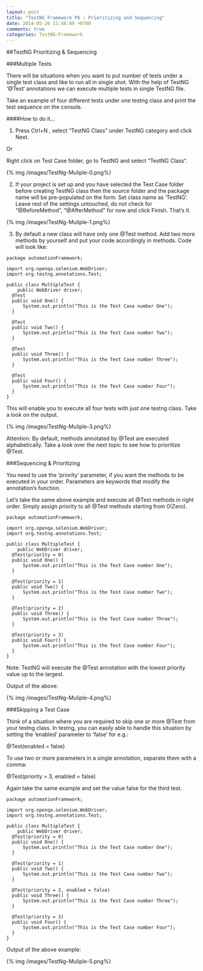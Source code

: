 ```yaml
---
layout: post
title: "TestNG Framework P6 : Prioritizing and Sequencing"
date: 2014-05-26 11:48:09 +0700
comments: true
categories: TestNG-Framework
---
```


##TestNG Prioritizing & Sequencing

###Multiple Tests

There will be situations when you want to put number of tests under a single test class and like to run all in single shot.  With the help of TestNG ‘@Test‘ annotations we can execute multiple tests in single TestNG file.

Take an example of four different tests under one testng class and print the test sequence on the console.
<!--more-->
####How to do it…

1) Press Ctrl+N , select “TestNG Class” under TestNG category and click Next.

Or

Right click on Test Case folder, go to TestNG and select “TestNG Class“.

{% img /images/TestNg-Muliple-0.png%}

2) If your project is set up and you have selected the Test Case folder before creating TestNG class then the source folder and the package name will be pre-populated on the form. Set class name as ‘TestNG‘.
Leave rest of the settings untouched, do not check for “@BeforeMethod”, “@AfterMethod” for now and click Finish. That’s it.

{% img /images/TestNg-Muliple-1.png%}

3) By default a new class will have only one @Test method. Add two more methods by yourself and put your code accordingly in methods. Code will look like:

```
package automationFramework;

import org.openqa.selenium.WebDriver;
import org.testng.annotations.Test;

public class MultipleTest {
	public WebDriver driver;
  @Test
  public void One() {
      System.out.println("This is the Test Case number One");
  }
  
  @Test
  public void Two() {
	  System.out.println("This is the Test Case number Two");
  }
  
  @Test
  public void Three() {
	  System.out.println("This is the Test Case number Three");
  }
  
  @Test
  public void Four() {
	  System.out.println("This is the Test Case number Four");
  }
}
```

This will enable you to execute all four tests with just one testng class. Take a look on the output.

{% img /images/TestNg-Muliple-3.png%}


Attention: By default, methods annotated by @Test are executed alphabetically. Take a look over the next topic to see how to prioritize @Test.

###Sequencing & Prioritizing

You need to use the ‘priority‘ parameter, if you want the methods to be executed in your order. Parameters are keywords that modify the annotation’s function.

Let’s take the same above example and execute all @Test methods in right order. Simply assign priority to all @Test methods starting from 0(Zero).

```
package automationFramework;

import org.openqa.selenium.WebDriver;
import org.testng.annotations.Test;

public class MultipleTest {
	public WebDriver driver;
  @Test(priority = 0)
  public void One() {
      System.out.println("This is the Test Case number One");
  }
  
  @Test(priority = 1)
  public void Two() {
	  System.out.println("This is the Test Case number Two");
  }
  
  @Test(priority = 2)
  public void Three() {
	  System.out.println("This is the Test Case number Three");
  }
  
  @Test(priority = 3)
  public void Four() {
	  System.out.println("This is the Test Case number Four");
  }
}
```

Note: TestNG will execute the @Test annotation with the lowest priority value up to the largest.

Output of the above:

{% img /images/TestNg-Muliple-4.png%}

###Skipping a Test Case

Think of a situation where you are required to skip one or more @Test from your testng class. In testng, you can easily able to handle this situation by setting the ‘enabled’ parameter to ‘false’ for e.g.:

@Test(enabled = false)

To use two or more parameters in a single annotation, separate them with a comma:

@Test(priority = 3, enabled = false)

Again take the same example and set the value false for the third test.

```
package automationFramework;

import org.openqa.selenium.WebDriver;
import org.testng.annotations.Test;

public class MultipleTest {
	public WebDriver driver;
  @Test(priority = 0)
  public void One() {
      System.out.println("This is the Test Case number One");
  }
  
  @Test(priority = 1)
  public void Two() {
	  System.out.println("This is the Test Case number Two");
  }
  
  @Test(priority = 2, enabled = false)
  public void Three() {
	  System.out.println("This is the Test Case number Three");
  }
  
  @Test(priority = 3)
  public void Four() {
	  System.out.println("This is the Test Case number Four");
  }
}

```

Output of the above example:

{% img /images/TestNg-Muliple-5.png%}




